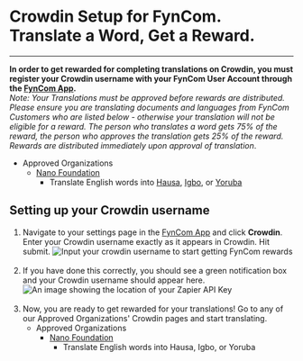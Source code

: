 # Crowdin Setup for FynCom. Translate a Word, Get a Reward.

--------

**In order to get rewarded for completing translations on Crowdin, you must register your Crowdin username with your FynCom User Account through the [FynCom App](https://app.fyncom.com/).** <br>
_Note: Your Translations must be approved before rewards are distributed. Please ensure you are translating documents and languages from FynCom Customers who are listed below - otherwise your translation will not be eligible for a reward. The person who translates a word gets 75% of the reward, the person who approves the translation gets 25% of the reward. Rewards are distributed immediately upon approval of translation_.

* Approved Organizations
  * [Nano Foundation](https://translations.nano.org/nano-org#languages)
    * Translate English words into [Hausa](https://translations.nano.org/nano-org/ha), [Igbo](https://translations.nano.org/nano-org/ig), or [Yoruba](https://translations.nano.org/nano-org/yo)

## Setting up your Crowdin username

1. Navigate to your settings page in the [FynCom App](https://app.fyncom.com/settings) and click **Crowdin**. Enter your Crowdin username exactly as it appears in Crowdin. Hit submit.
   ![Input your crowdin username to start getting FynCom rewards](https://fyncom-static-files.s3.us-west-1.amazonaws.com/help/Entering+Crowdin+Username.png) <br><br>
2. If you have done this correctly, you should see a green notification box and your Crowdin username should appear here.
   ![An image showing the location of your Zapier API Key](https://fyncom-static-files.s3.us-west-1.amazonaws.com/help/Successful+Crowdin+Username.png) <br><br>
3. Now, you are ready to get rewarded for your translations! Go to any of our Approved Organizations' Crowdin pages and start translating.
   * Approved Organizations
      * [Nano Foundation](https://translations.nano.org/nano-org#languages)
         * Translate English words into Hausa, Igbo, or Yoruba
